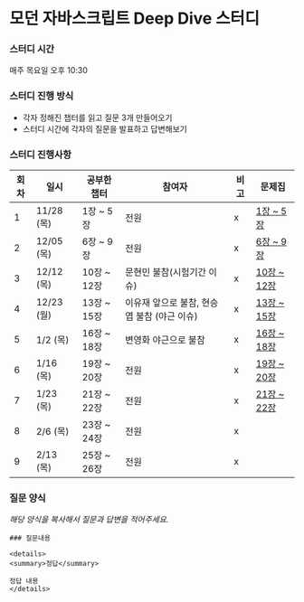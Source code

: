 # 모던 자바스크립트 Deep Dive 스터디

### 스터디 시간

매주 목요일 오후 10:30

### 스터디 진행 방식

- 각자 정해진 챕터를 읽고 질문 3개 만들어오기
- 스터디 시간에 각자의 질문을 발표하고 답변해보기

### 스터디 진행사항

| 회차 | 일시       | 공부한 챕터 | 참여자                                      | 비고 | 문제집                         |
| ---- | ---------- | ----------- | ------------------------------------------- | ---- | ------------------------------ |
| 1    | 11/28 (목) | 1장 ~ 5장   | 전원                                        | x    | [1장 ~ 5장](1주차/문제집.md)   |
| 2    | 12/05 (목) | 6장 ~ 9장   | 전원                                        | x    | [6장 ~ 9장](2주차/문제집.md)   |
| 3    | 12/12 (목) | 10장 ~ 12장 | 문현민 불참(시험기간 이슈)                  | x    | [10장 ~ 12장](3주차/문제집.md) |
| 4    | 12/23 (월) | 13장 ~ 15장 | 이유재 앞으로 불참, 현승엽 불참 (야근 이슈) | x    | [13장 ~ 15장](4주차/문제집.md) |
| 5    | 1/2 (목)   | 16장 ~ 18장 | 변영화 야근으로 불참                        | x    | [16장 ~ 18장](5주차/문제집.md) |
| 6    | 1/16 (목)  | 19장 ~ 20장 | 전원                                        | x    | [19장 ~ 20장](6주차/문제집.md) |
| 7    | 1/23 (목)  | 21장 ~ 22장 | 전원                                        | x    | [21장 ~ 22장](7주차/문제집.md) |
| 8    | 2/6 (목)   | 23장 ~ 24장 | 전원                                            | x    |                                |
| 9    | 2/13 (목)   | 25장 ~ 26장 | 전원                                            | x    |                                |

### 질문 양식

_해당 양식을 복사해서 질문과 답변을 적어주세요._

```
### 질문내용

<details>
<summary>정답</summary>

정답 내용
</details>
```
